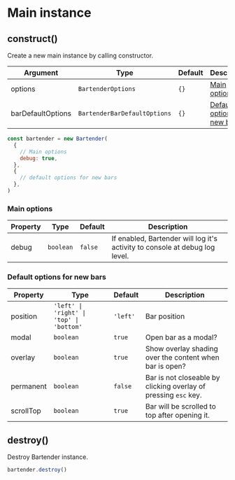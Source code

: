 # Main instance

## construct()

Create a new main instance by calling constructor.

| Argument          | Type                         | Default | Description                                                   |
| ----------------- | ---------------------------- | ------- | ------------------------------------------------------------- |
| options           | `BartenderOptions`           | `{}`    | [Main options](#main-options)                                 |
| barDefaultOptions | `BartenderBarDefaultOptions` | `{}`    | [Default options for new bars](#default-options-for-new-bars) |

```javascript
const bartender = new Bartender(
  {
    // Main options
    debug: true,
  },
  {
    // default options for new bars
  },
)
```

### Main options

| Property | Type      | Default | Description                                                                 |
| -------- | --------- | ------- | --------------------------------------------------------------------------- |
| debug    | `boolean` | `false` | If enabled, Bartender will log it's activity to console at debug log level. |

### Default options for new bars

| Property  | Type                                     | Default  | Description                                                     |
| --------- | ---------------------------------------- | -------- | --------------------------------------------------------------- |
| position  | `'left' \| 'right' \| 'top' \| 'bottom'` | `'left'` | Bar position                                                    |
| modal     | `boolean`                                | `true`   | Open bar as a modal?                                            |
| overlay   | `boolean`                                | `true`   | Show overlay shading over the content when bar is open?         |
| permanent | `boolean`                                | `false`  | Bar is not closeable by clicking overlay of pressing `esc` key. |
| scrollTop | `boolean`                                | `true`   | Bar will be scrolled to top after opening it.                   |

## destroy()

Destroy Bartender instance.

```javascript
bartender.destroy()
```
